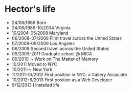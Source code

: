 Hector's life
===============

- 24/06/1986 Born
- 24/06/1986-10/2004 Virginia
- 10/2004-05/2008 Maryland
- 06/2008-07/2008 First travel across the United States
- 07/2008-09/2009 Los Angeles
- 09/2009 Second travel across the United States
- 09/2009-2011 Graduate school @ MICA
- 09/2010-~ Work on The Matter of Memory
- 10/2011 Moved to NYC
- 10/2011-~ New York
- 11/2011-10/2012 First position in NYC: a Gallery Associate
- 10/2012-6/2013 First position as a Web Developer
- 9/12/2013 I installed life
